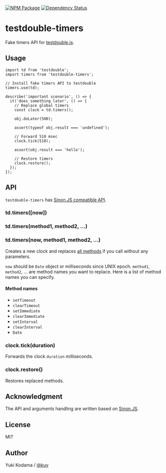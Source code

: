 [![NPM Package][npm_img]][npm_site]
[![Dependency Status][david_img]][david_site]

# testdouble-timers

Fake timers API for [testdouble.js](https://github.com/testdouble/testdouble.js).

## Usage

```es6
import td from 'testdouble';
import timers from 'testdouble-timers';

// Install fake timers API to testdouble
timers.use(td);

describe('important scenario', () => {
  it('does something later', () => {
    // Replace global timers
    const clock = td.timers();

    obj.doLater(500);

    assert(typeof obj.result === 'undefined');

    // Forward 510 msec
    clock.tick(510);

    assert(obj.result === 'hello');

    // Restore timers
    clock.restore();
  });
});
```

## API

`testdouble-timers` has [Sinon.JS compatible API](http://sinonjs.org/docs/#clock-api).

### td.timers([now])
### td.timers(method1, method2, ...)
### td.timers(now, method1, method2, ...)

Creates a new clock and replaces [all methods](#method-names) if you call without any parameters.

`now` should be `Date` object or milliseconds since UNIX epoch.
`method1`, `method2`, ... are method names you want to replace. Here is a list of method names you can specify.

#### Method names

+ `setTimeout`
+ `clearTimeout`
+ `setImmediate`
+ `clearImmediate`
+ `setInterval`
+ `clearInterval`
+ `Date`

### clock.tick(duration)

Forwards the clock `duration` milliseconds.

### clock.restore()

Restores replaced methods.

## Acknowledgment

The API and arguments handling are written based on [Sinon.JS](http://sinonjs.org/).

## License

MIT

## Author

Yuki Kodama / [@kuy](https://twitter.com/kuy)

[npm_img]: https://img.shields.io/npm/v/testdouble-timers.svg
[npm_site]: https://www.npmjs.org/package/testdouble-timers
[david_img]: https://img.shields.io/david/kuy/testdouble-timers.svg
[david_site]: https://david-dm.org/kuy/testdouble-timers
